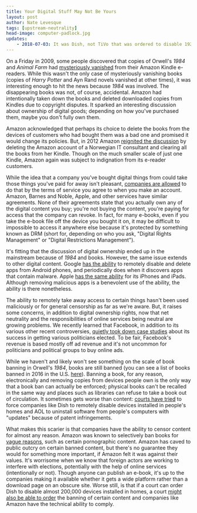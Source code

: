 ```yaml
---
title: Your Digital Stuff May Not Be Yours
layout: post
author: Nate Levesque
tags: [upstream-neutrality]
head-image: computer-padlock.jpg
updates:
    - 2018-07-03: It was Dish, not TiVo that was ordered to disable 192,000 customer devices. Dish was a defendant in a case brought by TiVo.
---
```


On a Friday in 2009, some people discovered that copies of Orwell's _1984_ and _Animal Farm_ had [mysteriously vanished](https://www.nytimes.com/2009/07/18/technology/companies/18amazon.html) from their Amazon Kindle e-readers. While this wasn't the only case of mysteriously vanishing books (copies of _Harry Potter_ and Ayn Rand novels vanished at other times), it was interesting enough to hit the news because _1984_ was involved. The disappearing books was not, of course, accidental. Amazon had intentionally taken down the books and deleted downloaded copies from Kindles due to copyright disputes. It sparked an interesting discussion about ownership of digital goods; depending on how you've purchased them, maybe you don't fully own them.

Amazon acknowledged that perhaps its choice to delete the books from the devices of customers who had bought them was a bad one and promised it would change its policies. But, in 2012 Amazon [reignited the discussion](http://www.zdnet.com/article/why-amazon-is-within-its-rights-to-remove-access-to-your-kindle-books/) by deleting the Amazon account of a Norwegian IT consultant and clearing all the books from her Kindle. Though on the much smaller scale of just one Kindle, Amazon again was subject to indignation from its e-reader customers.

While the idea that a company you've bought digital things from could take those things you've paid for away isn't pleasant, [companies are allowed](http://www.zdnet.com/article/why-amazon-is-within-its-rights-to-remove-access-to-your-kindle-books/) to do that by the terms of service you agree to when you make an account. Amazon, Barnes and Noble, Apple, and other services have similar agreements. None of their agreements state that you actually own any of the digital content you buy; you're not buying the content, you're paying for access that the company can revoke. In fact, for many e-books, even if you take the e-book file off the device you bought it on, it may be difficult to impossible to access it anywhere else because it's protected by something known as DRM (short for, depending on who you ask, "Digital Rights Management" or "Digital Restrictions Management").

It's fitting that the discussion of digital ownership ended up in the mainstream because of _1984_ and books. However, the same issue extends to other digital content. Google [has the ability](https://android-developers.googleblog.com/2010/06/exercising-our-remote-application.html) to remotely disable and delete apps from Android phones, and periodically does when it discovers apps that contain malware. Apple [has the same ability](https://techcrunch.com/2008/08/07/apple-can-remotely-remove-applications-from-your-iphone/) for its iPhones and iPads. Although removing malicious apps is a benevolent use of the ability, the ability is there nonetheless.

The ability to remotely take away access to certain things hasn't been used maliciously or for general censorship as far as we're aware. But, it raises some concerns, in addition to digital ownership rights, now that net neutrality and the responsibilities of online services being neutral are growing problems. We recently learned that Facebook, in addition to its various other recent controversies, [quietly took down case studies](https://theintercept.com/2018/03/14/facebook-election-meddling/) about its success in getting various politicians elected. To be fair, Facebook's revenue is based mostly off ad revenue and it's not uncommon for politicians and political groups to buy online ads.

While we haven't and likely won't see something on the scale of book banning in Orwell's _1984_, books are still banned (you can see a list of books banned in 2016 in the U.S. [here](https://www.ila.org/content/documents/2016banned.pdf)). Banning a book, for any reason, electronically and removing copies from devices people own is the only way that a book ban can actually be enforced; physical books can't be recalled in the same way and places such as libraries can refuse to take a book out of circulation. It sometimes gets worse than content: [courts have tried](http://www.slate.com/articles/technology/technology/2009/07/why_2024_will_be_like_nineteen_eightyfour.html) to force companies like Dish to remotely disable devices installed in people's homes and AOL to uninstall software from people's computers with "updates" because of patent infringements.

What makes this scarier is that companies have the ability to censor content for almost any reason. Amazon was known to selectively ban books for [vague reasons](https://www.cbsnews.com/news/amazon-execs-cant-define-porn-but-they-know-it-when-they-see-it/), such as certain pornographic content. Amazon has caved to public outcry on certain banned content, but there's no guarantee they would for something more important, if Amazon felt it was against their values. It's worrisome when we know that foreign actors are working to interfere with elections, potentially with the help of online services (intentionally or not). Though anyone can publish an e-book, it's up to the companies making it available whether it gets a wide platform rather than a download page on an obscure site. Worse still, is that if a court can order Dish to disable almost 200,000 devices installed in homes, a court [might also be able to order](http://www.slate.com/articles/technology/technology/2009/07/why_2024_will_be_like_nineteen_eightyfour.html) the banning of certain content and companies like Amazon have the technical ability to comply.
